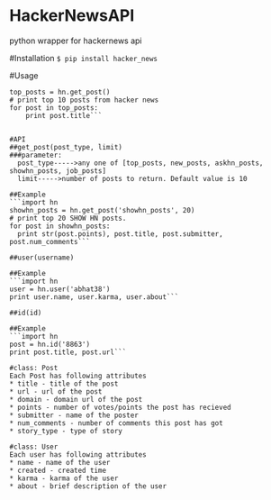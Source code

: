 # HackerNewsAPI
python wrapper for hackernews api

#Installation
`$ pip install hacker_news`

#Usage
```import hn
top_posts = hn.get_post()
# print top 10 posts from hacker news
for post in top_posts:
    print post.title```
    

#API
##get_post(post_type, limit)
###parameter: 
  post_type----->any one of [top_posts, new_posts, askhn_posts, showhn_posts, job_posts]
  limit----->number of posts to return. Default value is 10

##Example
```import hn
showhn_posts = hn.get_post('showhn_posts', 20)
# print top 20 SHOW HN posts.
for post in showhn_posts:
  print str(post.points), post.title, post.submitter, post.num_comments```
  
##user(username)

##Example
```import hn
user = hn.user('abhat38')
print user.name, user.karma, user.about```

##id(id)

##Example
```import hn
post = hn.id('8863')
print post.title, post.url```

#class: Post
Each Post has following attributes
* title - title of the post
* url - url of the post
* domain - domain url of the post
* points - number of votes/points the post has recieved
* submitter - name of the poster
* num_comments - number of comments this post has got
* story_type - type of story

#class: User
Each user has following attributes
* name - name of the user
* created - created time
* karma - karma of the user
* about - brief description of the user
